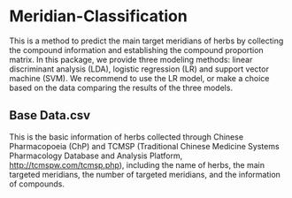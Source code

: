 # Meridian-Classification
This is a method to predict the main target meridians of herbs by collecting the compound information and establishing the compound proportion matrix. In this package, we provide three modeling methods:  linear discriminant analysis (LDA),  logistic regression (LR) and support vector machine (SVM). We recommend to use the LR model, or make a choice based on the data comparing the results of the three models.
## Base Data.csv
This is the basic information of herbs collected through Chinese Pharmacopoeia (ChP) and TCMSP (Traditional Chinese Medicine Systems Pharmacology Database and Analysis Platform, http://tcmspw.com/tcmsp.php), including the name of herbs, the main targeted meridians, the number of targeted meridians, and the information of compounds.


